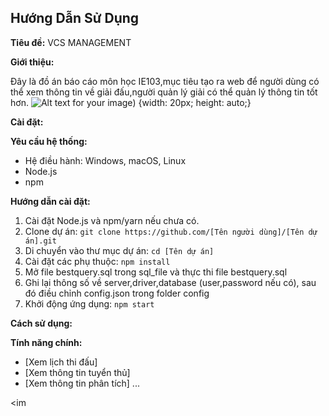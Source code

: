 ## Hướng Dẫn Sử Dụng

**Tiêu đề:** VCS MANAGEMENT

**Giới thiệu:**

Đây là đồ án báo cáo môn học IE103,mục tiêu tạo ra web để người dùng có thể xem thông tin về giải đấu,người quản lý giải có thể quản lý thông tin tốt hơn.
![Alt text for your image](https://upload.wikimedia.org/wikipedia/commons/0/06/Vietnam_Championship_Series.png)) {width: 20px; height: auto;}

**Cài đặt:**

**Yêu cầu hệ thống:**

* Hệ điều hành: Windows, macOS, Linux
* Node.js
* npm 

**Hướng dẫn cài đặt:**

1. Cài đặt Node.js và npm/yarn nếu chưa có.
2. Clone dự án: `git clone https://github.com/[Tên người dùng]/[Tên dự án].git`
3. Di chuyển vào thư mục dự án: `cd [Tên dự án]`
4. Cài đặt các phụ thuộc: `npm install`
5. Mở file bestquery.sql trong sql_file và thực thi file bestquery.sql 
6. Ghi lại thông số về server,driver,database (user,password nếu có), sau đó điều chỉnh config.json trong folder config
7. Khởi động ứng dụng: `npm start` 

**Cách sử dụng:**

**Tính năng chính:**

* [Xem lịch thi đấu]
* [Xem thông tin tuyển thủ]
* [Xem thông tin phân tích]
...


<im
